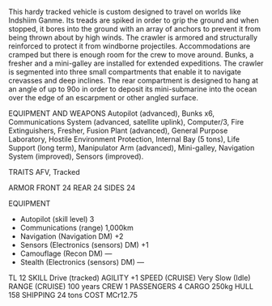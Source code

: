 This hardy tracked vehicle is custom designed to travel on worlds like Indshiim Ganme. Its treads are spiked in order to grip the ground and when stopped, it bores into the ground with an array of anchors to prevent it from being thrown about by high winds. The crawler is armored and structurally reinforced to protect it from windborne projectiles. Accommodations are cramped but there is enough room for the crew to move around. Bunks, a fresher and a mini-galley are installed for extended expeditions. The crawler is segmented into three small compartments that enable it to navigate crevasses and deep inclines. The rear compartment is designed to hang at an angle of up to 90o in order to deposit its mini-submarine into the ocean over the edge of an escarpment or other angled surface.

EQUIPMENT AND WEAPONS
Autopilot (advanced), Bunks x6, Communications System (advanced, satellite uplink), Computer/3, Fire Extinguishers, Fresher, Fusion Plant (advanced), General Purpose Laboratory, Hostile Environment Protection, Internal Bay (5 tons), Life Support (long term), Manipulator Arm (advanced), Mini-galley, Navigation System (improved), Sensors (improved).

TRAITS
AFV, Tracked

ARMOR
FRONT 24 REAR 24 SIDES 24

EQUIPMENT

- Autopilot (skill level) 3
- Communications (range) 1,000km
- Navigation (Navigation DM) +2
- Sensors (Electronics (sensors) DM) +1
- Camouflage (Recon DM) —
- Stealth (Electronics (sensors) DM) —

TL 12
SKILL Drive (tracked)
AGILITY +1
SPEED (CRUISE) Very Slow (Idle)
RANGE (CRUISE) 100 years
CREW 1
PASSENGERS 4
CARGO 250kg
HULL 158
SHIPPING 24 tons
COST MCr12.75
